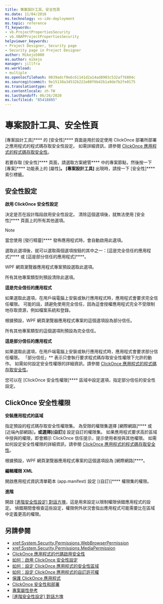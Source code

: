 ```yaml
---
title: 專案設計工具、安全性頁
ms.date: 11/04/2016
ms.technology: vs-ide-deployment
ms.topic: reference
f1_keywords:
- vb.ProjectPropertiesSecurity
- vb.XBAPProjectPropertiesSecurity
helpviewer_keywords:
- Project Designer, Security page
- Security page in Project Designer
author: Mikejo5000
ms.author: mikejo
manager: jillfra
ms.workload:
- multiple
ms.openlocfilehash: 0839adcf0e6c61141d2a14ad8903c532af76804c
ms.sourcegitcommit: 9e15138a34532b222e80f6b42b1a9de7b2fe0175
ms.translationtype: MT
ms.contentlocale: zh-TW
ms.lasthandoff: 06/26/2020
ms.locfileid: "85418895"
---
```

# <a name="security-page-project-designer"></a>專案設計工具、安全性頁

[專案設計工具]**** 的 [安全性]**** 頁面是用於設定使用 ClickOnce 部署所部署之應用程式的程式碼存取安全性設定。 如需詳細資訊，請參閱 [ClickOnce 應用程式的程式碼存取安全性](../../deployment/code-access-security-for-clickonce-applications.md)。

若要存取 [安全性]**** 頁面，請選取方案總管**** 中的專案節點，然後按一下 [專案]**** 功能表上的 [屬性]****。 [專案設計工具]**** 出現時，請按一下 [安全性]**** 索引標籤。

## <a name="security-settings"></a>安全性設定

 **啟用 ClickOnce 安全性設定**

決定是否在設計階段啟用安全性設定。 清除這個選項後，就無法使用 [安全性]**** 頁面上的所有其他選項。

> [!NOTE]
> 當您使用 [發行精靈]**** 發佈應用程式時，會自動啟用此選項。

選取此選項後，就可以選取兩個選項按鈕的其中之一：[這是完全信任的應用程式]**** 或 [這是部分信任的應用程式]****。

WPF 網頁瀏覽器應用程式專案預設選取此選項。

所有其他專案類型則預設清除此選項。

 **這是完全信任的應用程式**

如果選取此選項，在用戶端電腦上安裝或執行應用程式時，應用程式會要求完全信任權限。 可能的話，請避免使用完全信任，因為這會授權應用程式完全不受限制地存取資源，例如檔案系統和登錄。

根據預設，WPF 網頁瀏覽器應用程式專案的這個選項設為部分信任。

所有其他專案類型的這個選項則預設為完全信任。

 **這是部分信任的應用程式**

如果選取此選項，在用戶端電腦上安裝或執行應用程式時，應用程式會要求部分信任權限。 「部分信任」** 表示只會執行要求程式碼存取安全性權限下允許的動作。 如需如何設定安全性權限的詳細資訊，請參閱 [ClickOnce 應用程式的程式碼存取安全性](../../deployment/code-access-security-for-clickonce-applications.md)。

您可以在 [ClickOnce 安全性權限]**** 區域中設定選項，指定部分信任的安全性設定。

## <a name="clickonce-security-permissions"></a>ClickOnce 安全性權限

 **安裝應用程式的區域**

指定預設的程式碼存取安全性權限集。 為受限的權限集選擇 [網際網路]**** 或 [近端內部網路]****，或選擇[(自訂)]**** 設定自訂的權限集。 如果應用程式要求高於區域中授與的權限，即會顯示 ClickOnce 信任提示，提示使用者授與其他權限。 如需如何設定安全性權限的詳細資訊，請參閱 [ClickOnce 應用程式的程式碼存取安全性](../../deployment/code-access-security-for-clickonce-applications.md)。

根據預設，WPF 網頁瀏覽器應用程式專案的這個選項設為 [網際網路]****。

 **編輯權限 XML**

開啟應用程式資訊清單範本 (app.manifest) 設定 [(自訂)]**** 權限集的權限。

 **進階**

開啟 [[進階安全性設定] 對話方塊](../../ide/reference/advanced-security-settings-dialog-box.md)，這是用來設定以限制權限偵錯應用程式的設定。 偵錯期間會檢查這些設定，權限例外狀況會指出應用程式可能需要比在區域中定義更高的權限。

## <a name="see-also"></a>另請參閱

- <xref:System.Security.Permissions.WebBrowserPermission>
- <xref:System.Security.Permissions.MediaPermission>
- [ClickOnce 應用程式的代碼啟用安全性](../../deployment/code-access-security-for-clickonce-applications.md)
- [如何：啟用 ClickOnce 安全性設定](../../deployment/how-to-enable-clickonce-security-settings.md)
- [如何：設定 ClickOnce 應用程式的安全性區域](../../deployment/how-to-set-a-security-zone-for-a-clickonce-application.md)
- [如何：設定 ClickOnce 應用程式的自訂許可權](../../deployment/how-to-set-custom-permissions-for-a-clickonce-application.md)
- [保護 ClickOnce 應用程式](../../deployment/securing-clickonce-applications.md)
- [ClickOnce 安全性和部署](../../deployment/clickonce-security-and-deployment.md)
- [專案屬性參考](../../ide/reference/project-properties-reference.md)
- [[進階安全性設定] 對話方塊](../../ide/reference/advanced-security-settings-dialog-box.md)
